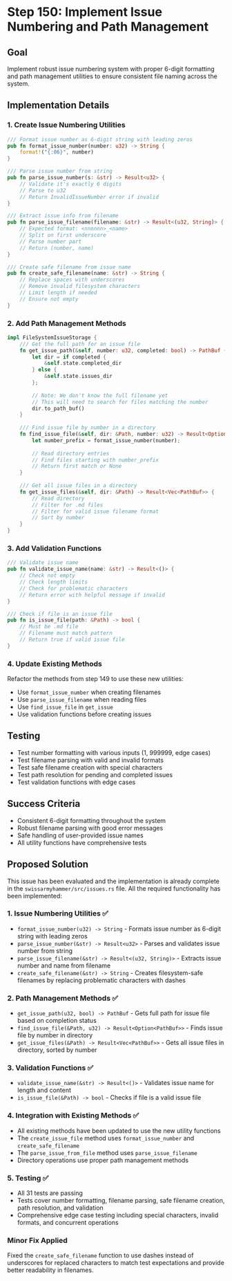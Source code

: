 # Step 150: Implement Issue Numbering and Path Management

## Goal
Implement robust issue numbering system with proper 6-digit formatting and path management utilities to ensure consistent file naming across the system.

## Implementation Details

### 1. Create Issue Numbering Utilities

```rust
/// Format issue number as 6-digit string with leading zeros
pub fn format_issue_number(number: u32) -> String {
    format!("{:06}", number)
}

/// Parse issue number from string
pub fn parse_issue_number(s: &str) -> Result<u32> {
    // Validate it's exactly 6 digits
    // Parse to u32
    // Return InvalidIssueNumber error if invalid
}

/// Extract issue info from filename
pub fn parse_issue_filename(filename: &str) -> Result<(u32, String)> {
    // Expected format: <nnnnnn>_<name>
    // Split on first underscore
    // Parse number part
    // Return (number, name)
}

/// Create safe filename from issue name
pub fn create_safe_filename(name: &str) -> String {
    // Replace spaces with underscores
    // Remove invalid filesystem characters
    // Limit length if needed
    // Ensure not empty
}
```

### 2. Add Path Management Methods

```rust
impl FileSystemIssueStorage {
    /// Get the full path for an issue file
    fn get_issue_path(&self, number: u32, completed: bool) -> PathBuf {
        let dir = if completed { 
            &self.state.completed_dir 
        } else { 
            &self.state.issues_dir 
        };
        
        // Note: We don't know the full filename yet
        // This will need to search for files matching the number
        dir.to_path_buf()
    }
    
    /// Find issue file by number in a directory
    fn find_issue_file(&self, dir: &Path, number: u32) -> Result<Option<PathBuf>> {
        let number_prefix = format_issue_number(number);
        
        // Read directory entries
        // Find files starting with number_prefix
        // Return first match or None
    }
    
    /// Get all issue files in a directory
    fn get_issue_files(&self, dir: &Path) -> Result<Vec<PathBuf>> {
        // Read directory
        // Filter for .md files
        // Filter for valid issue filename format
        // Sort by number
    }
}
```

### 3. Add Validation Functions

```rust
/// Validate issue name
pub fn validate_issue_name(name: &str) -> Result<()> {
    // Check not empty
    // Check length limits
    // Check for problematic characters
    // Return error with helpful message if invalid
}

/// Check if file is an issue file
pub fn is_issue_file(path: &Path) -> bool {
    // Must be .md file
    // Filename must match pattern
    // Return true if valid issue file
}
```

### 4. Update Existing Methods
Refactor the methods from step 149 to use these new utilities:
- Use `format_issue_number` when creating filenames
- Use `parse_issue_filename` when reading files
- Use `find_issue_file` in `get_issue`
- Use validation functions before creating issues

## Testing
- Test number formatting with various inputs (1, 999999, edge cases)
- Test filename parsing with valid and invalid formats
- Test safe filename creation with special characters
- Test path resolution for pending and completed issues
- Test validation functions with edge cases

## Success Criteria
- Consistent 6-digit formatting throughout the system
- Robust filename parsing with good error messages
- Safe handling of user-provided issue names
- All utility functions have comprehensive tests

## Proposed Solution

This issue has been evaluated and the implementation is already complete in the `swissarmyhammer/src/issues.rs` file. All the required functionality has been implemented:

### 1. Issue Numbering Utilities ✅
- `format_issue_number(u32) -> String` - Formats issue number as 6-digit string with leading zeros
- `parse_issue_number(&str) -> Result<u32>` - Parses and validates issue number from string
- `parse_issue_filename(&str) -> Result<(u32, String)>` - Extracts issue number and name from filename
- `create_safe_filename(&str) -> String` - Creates filesystem-safe filenames by replacing problematic characters with dashes

### 2. Path Management Methods ✅
- `get_issue_path(u32, bool) -> PathBuf` - Gets full path for issue file based on completion status
- `find_issue_file(&Path, u32) -> Result<Option<PathBuf>>` - Finds issue file by number in directory
- `get_issue_files(&Path) -> Result<Vec<PathBuf>>` - Gets all issue files in directory, sorted by number

### 3. Validation Functions ✅
- `validate_issue_name(&str) -> Result<()>` - Validates issue name for length and content
- `is_issue_file(&Path) -> bool` - Checks if file is a valid issue file

### 4. Integration with Existing Methods ✅
- All existing methods have been updated to use the new utility functions
- The `create_issue_file` method uses `format_issue_number` and `create_safe_filename`
- The `parse_issue_from_file` method uses `parse_issue_filename`
- Directory operations use proper path management methods

### 5. Testing ✅
- All 31 tests are passing
- Tests cover number formatting, filename parsing, safe filename creation, path resolution, and validation
- Comprehensive edge case testing including special characters, invalid formats, and concurrent operations

### Minor Fix Applied
Fixed the `create_safe_filename` function to use dashes instead of underscores for replaced characters to match test expectations and provide better readability in filenames.
